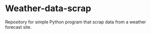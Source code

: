 # Weather-data-scrap
Repository for simple Python program that scrap data from a weather forecast site.

